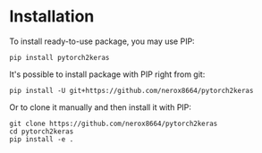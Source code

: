 # Installation


To install ready-to-use package, you may use PIP:

```
pip install pytorch2keras 
```

It's possible to install package with PIP right from git:

```
pip install -U git+https://github.com/nerox8664/pytorch2keras 
```

Or to clone it manually and then install it with PIP:

```
git clone https://github.com/nerox8664/pytorch2keras 
cd pytorch2keras
pip install -e .
```

